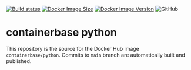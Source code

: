 [![Build status](https://github.com/containerbase/python/workflows/build/badge.svg)](https://github.com/containerbase/python/actions?query=workflow%3Abuild)
[![Docker Image Size](https://img.shields.io/docker/image-size/containerbase/python/latest)](https://hub.docker.com/r/containerbase/python)
[![Docker Image Version](https://img.shields.io/docker/v/containerbase/python/latest)](https://hub.docker.com/r/containerbase/python)
![GitHub](https://img.shields.io/github/license/containerbase/python)

# containerbase python

This repository is the source for the Docker Hub image `containerbase/python`. Commits to `main` branch are automatically built and published.
